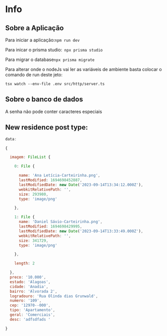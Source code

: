 # Info

## Sobre a Aplicação

Para iniciar a aplicação:`npm run dev`

Para inicar o prisma studio:` npx prisma studio`

Para migrar o database`npx prisma migrate`

Para alterar onde o nodeJs vai ler as variáveis de ambiente basta colocar o comando de run deste jeto:

`tsx watch --env-file .env src/http/server.ts`

## Sobre o banco de dados

A senha não pode conter caracteres especiais

## New residence post type:

```javascript
data:

{

  imagem: FileList {

    0: File {

      name: 'Ana Letícia-Carteirinha.png',
      lastModified: 1694698452887,
      lastModifiedDate: new Date('2023-09-14T13:34:12.000Z'),
      webkitRelativePath: '',
      size: 293980,
      type: 'image/png'

    },

    1: File {
      name: 'Daniel Sávio-Carteirinha.png',
      lastModified: 1694698429995,
      lastModifiedDate: new Date('2023-09-14T13:33:49.000Z'),
      webkitRelativePath: '',
      size: 341729,
      type: 'image/png'

    },

    length: 2

  },
  preco: '10.000',
  estado: 'Alagoas',
  cidade: 'Anadia',
  bairro: 'Alvorada 2',
  logradouro: 'Rua Olinda dias Grunwald',
  numero: '109',
  cep: '12970--000',
  tipo: 'Apartamento',
  geral: 'Comerciais',
  desc: 'adfsdfads '

}
```
